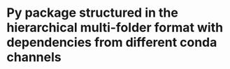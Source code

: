 # Py package structured in the hierarchical multi-folder format with dependencies from different conda channels







